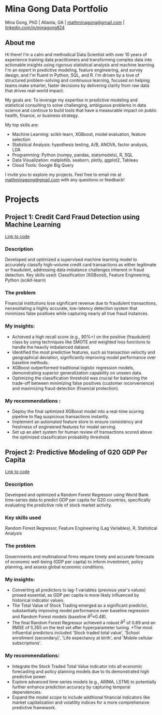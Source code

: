 # Mina Gong Data Portfolio
Mina Gong, PhD | Atlanta, GA | mathminagong@gmail.com | [linkedin.com/in/minagong824](https://linkedin.com/in/minagong824)

## About me
Hi there! I'm a calm and methodical Data Scientist with over 10 years of experience training data practitioners and transforming complex data into actionable insights using rigorous statistical analysis and machine learning. I'm an expert in predictive modeling, feature engineering, and survey design, and I'm fluent in Python, SQL, and R. I'm driven by a love of structured problem-solving and continuous learning, focused on helping teams make smarter, faster decisions by delivering clarity from raw data that drives real-world impact.

My goals are: To leverage my expertise in predictive modeling and statistical consulting to solve challenging, ambiguous problems in data science and continue to build tools that have a measurable impact on public health, finance, or business strategy.

My top skills are:

* Machine Learning: scikit-learn, XGBoost, model evaluation, feature selection
* Statistical Analysis: hypothesis testing, A/B, ANOVA, factor analysis, LDA
* Programming: Python (numpy, pandas, statsmodels), R, SQL
* Data Visualization: matplotlib, seaborn, plotly, ggplot2, Tableau
* Cloud Tools: Google Big Query

I invite you to explore my projects. Feel free to email me at mathminagong@gmail.com with any questions or feedback!

# Projects

## Project 1: Credit Card Fraud Detection using Machine Learning 
[Link to code](https://github.com/MinaGong/fraud_detection/)

### Description
Developed and optimized a supervised machine learning model to accurately classify high-volume credit card transactions as either legitimate or fraudulent, addressing data imbalance challenges inherent in fraud detection.
Key skills used: Classification (XGBoost), Feature Engineering, Python (scikit-learn)

### The problem
Financial institutions lose significant revenue due to fraudulent transactions, necessitating a highly accurate, low-latency detection system that minimizes false positives while capturing nearly all true fraud instances.

### My insights:
* Achieved a high recall score (e.g., 90%+) on the positive (fraudulent) class by using techniques like SMOTE and weighted loss functions to handle the heavily imbalanced dataset.
* Identified the most predictive features, such as transaction velocity and geographical deviation, significantly improving model performance over baseline methods.
* XGBoost outperformed traditional logistic regression models, demonstrating superior generalization capability on unseen data.
* Optimizing the classification threshold was crucial for balancing the trade-off between minimizing false positives (customer inconvenience) and maximizing fraud detection (financial protection).

### My recommendations :
* Deploy the final optimized XGBoost model into a real-time scoring pipeline to flag suspicious transactions instantly.
* Implement an automated feature store to ensure consistency and freshness of engineered features for model serving.
* Set up an alert system for human review of transactions scored above the optimized classification probability threshold.


## Project 2: Predictive Modeling of G20 GDP Per Capita
[Link to code](https://github.com/MinaGong/gdp_prediction)
### Description
Developed and optimized a Random Forest Regressor using World Bank time-series data to predict GDP per capita for G20 countries, specifically evaluating the predictive role of stock market activity.
### Key skills used
Random Forest Regressor, Feature Engineering (Lag Variables), R, Statistical Analysis

### The problem
Governments and multinational firms require timely and accurate forecasts of economic well-being (GDP per capita) to inform investment, policy planning, and assess global economic conditions.

### My insights:
* Converting all predictors to lag-1 variables (previous year's values) proved essential, as GDP per capita is more likely influenced by historical indicator values.
* The Total Value of Stock Trading emerged as a significant predictor, substantially improving model performance over baseline regression and Random Forest models (baseline $R 
^2$≈0.48).
* The final Random Forest Regressor achieved a robust $R^2$ of 0.89 and an RMSE of 5,355 on the test set after hyperparameter tuning.
*The most influential predictors included 'Stock traded total value', 'School enrollment (secondary)', 'Life expectancy at birth', and 'Mobile cellular subscriptions'.

### My recommendations:
* Integrate the Stock Traded Total Value indicator into all economic forecasting and policy planning models due to its demonstrated high predictive power.
* Explore advanced time-series models (e.g., ARIMA, LSTM) to potentially further enhance prediction accuracy by capturing temporal dependencies.
* Expand the model scope to include additional financial indicators like market capitalization and volatility indices for a more comprehensive predictive framework.
